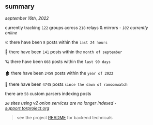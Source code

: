
## summary
_september 16th, 2022_

currently tracking `122` groups across `218` relays & mirrors - _`102` currently online_

⏲ there have been `8` posts within the `last 24 hours`

🦈 there have been `141` posts within the `month of september`

🪐 there have been `668` posts within the `last 90 days`

🏚 there have been `2459` posts within the `year of 2022`

🦕 there have been `4745` posts `since the dawn of ransomwatch`

there are `58` custom parsers indexing posts

_`20` sites using v2 onion services are no longer indexed - [support.torproject.org](https://support.torproject.org/onionservices/v2-deprecation/)_

> see the project [README](https://github.com/joshhighet/ransomwatch#ransomwatch--) for backend technicals
